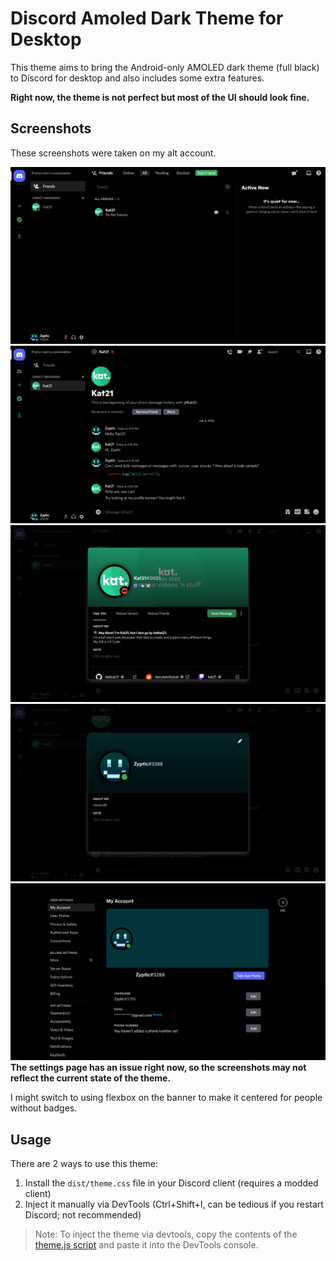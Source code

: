 # Discord Amoled Dark Theme for Desktop

This theme aims to bring the Android-only AMOLED dark theme (full black) to Discord for desktop and also includes some extra features.

**Right now, the theme is not perfect but most of the UI should look fine.**

## Screenshots

These screenshots were taken on my alt account.

![Friends page](screenshots/discord_home.png)
![Messages page](screenshots/discord_messages.png)
![User profile](screenshots/discord_banner.png)
![User profile 2](screenshots/discord_banner_2.png)
![Settings page](screenshots/discord_settings.png)
**The settings page has an issue right now, so the screenshots may not reflect the current state of the theme.**

I might switch to using flexbox on the banner to make it centered for people without badges.

## Usage

There are 2 ways to use this theme:

1. Install the `dist/theme.css` file in your Discord client (requires a modded client)
2. Inject it manually via DevTools (Ctrl+Shift+I, can be tedious if you restart Discord; not recommended)

> Note: 
> To inject the theme via devtools, copy the contents of the [theme.js script](dist/theme.js) and paste it into the DevTools console.
